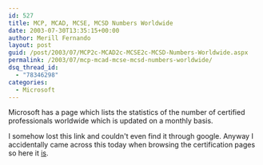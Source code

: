 ```yaml
---
id: 527
title: MCP, MCAD, MCSE, MCSD Numbers Worldwide
date: 2003-07-30T13:35:15+00:00
author: Merill Fernando
layout: post
guid: /post/2003/07/MCP2c-MCAD2c-MCSE2c-MCSD-Numbers-Worldwide.aspx
permalink: /2003/07/mcp-mcad-mcse-mcsd-numbers-worldwide/
dsq_thread_id:
  - "78346298"
categories:
  - Microsoft
---
```

<body xmlns="http://www.w3.org/1999/xhtml">
    <p>
        Microsoft has a page which lists the statistics of the number of certified professionals
        worldwide which is updated on a monthly basis.
    </p>
    <p>
        I&#160;somehow lost this link and couldn't even find it through google. Anyway I accidentally
        came across this today when browsing the certification pages so here it <a href="http://www.microsoft.com/traincert/mcp/certified.asp">is</a>.
    </p>
</body>